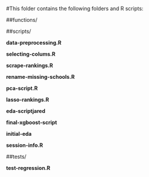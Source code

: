 #This folder contains the following folders and R scripts:

##functions/

 

##scripts/ 

**data-preprocessing.R**
     
 
     
     
**selecting-colums.R**

      
     
**scrape-rankings.R**

      
     
**rename-missing-schools.R**

      

    
**pca-script.R**
     
 
     
     
**lasso-rankings.R**
 

     
**eda-scriptjared**


**final-xgboost-script**

**initial-eda**
 
     
     
**session-info.R**
 
      
 
     

##tests/ 
     

**test-regression.R**

 

